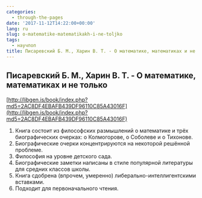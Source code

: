 ```yaml
---
categories:
  - through-the-pages
date: '2017-11-12T14:22:00+00:00'
lang: ru
slug: o-matematike-matematikakh-i-ne-toljko
tags:
  - научпоп
title: Писаревский Б. М., Харин В. Т. - О математике, математиках и не только
---
```



## Писаревский Б. М., Харин В. Т. - О математике, математиках и не только

[http://libgen.is/book/index.php?md5=2AC8DF4EBAFB439DF96110C85A43016F](http://libgen.is/book/index.php?md5=2AC8DF4EBAFB439DF96110C85A43016F)  

1. Книга состоит из философских размышлений о математике и трёх биографических очерках: о Колмогорове, о Соболеве и о Тихонове.
2. Биографические очерки концентрируются на некоторой решённой проблеме.
3. Философия на уровне детского сада.
4. Биографические заметки написаны в стиле популярной литературы для средних классов школы.
5. Книга сдобрена (впрочем, умеренно) либерально-интеллигентскими вставками.
6. Подходит для первоначального чтения.

